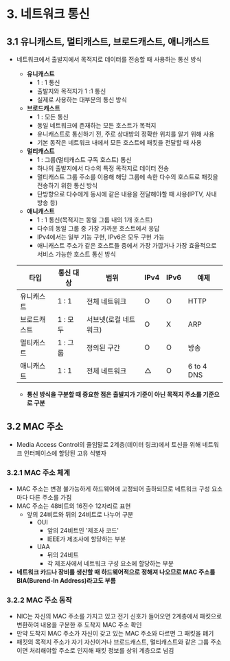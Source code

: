 # 3. 네트워크 통신

## 3.1 유니캐스트, 멀티캐스트, 브로드캐스트, 애니캐스트

- 네트워크에서 출발지에서 목적지로 데이터를 전송할 때 사용하는 통신 방식

  - **유니캐스트**
    - 1 : 1 통신
    - 출발지와 목적지가 1 :1 통신
    - 실제로 사용하는 대부분의 통신 방식
  - **브로드캐스트**
    - 1 : 모든 통신
    - 동일 네트워크에 존재하는 모든 호스트가 목적지
    - 유니캐스트로 통신하기 전, 주로 상대방의 정확한 위치를 알기 위해 사용
    - 기본 동작은 네트워크 내에서 모든 호스트에 패킷을 전달할 때 사용
  - **멀티캐스트**
    - 1 : 그룹(멀티캐스트 구독 호스트) 통신
    - 하나의 출발지에서 다수의 특정 목적지로 데이터 전송
    - 멀티캐스트 그룹 주소를 이용해 해당 그룹에 속한 다수의 호스트로 패킷을 전송하기 위한 통신 방식
    - 단방향으로 다수에게 동시에 같은 내용을 전달해야할 때 사용(IPTV, 사내 방송 등)
  - **애니캐스트**
    - 1 : 1  통신(목적지는 동일 그룹 내의 1개 호스트)
    - 다수의 동일 그룹 중 가장 가까운 호스트에서 응답
    - IPv4에서는 일부 기능 구현, IPv6은 모두 구현 가능
    - 애니캐스트 주소가 같은 호스트들 중에서 가장 가깝거나 가장 효율적으로 서비스 가능한 호스트 통신 방식

  | 타입         | 통신 대상 | 범위                  | IPv4 | IPv6 | 예제       |
  | ------------ | --------- | --------------------- | ---- | ---- | ---------- |
  | 유니캐스트   | 1 : 1     | 전체 네트워크         | O    | O    | HTTP       |
  | 브로드캐스트 | 1 : 모두  | 서브넷(로컬 네트워크) | O    | X    | ARP        |
  | 멀티캐스트   | 1 : 그룹  | 정의된 구간           | O    | O    | 방송       |
  | 애니캐스트   | 1 : 1     | 전체 네트워크         | △    | O    | 6 to 4 DNS |

  - **통신 방식을 구분할 때 중요한 점은 출발지가 기준이 아닌 목적지 주소를 기준으로 구분**

## 3.2 MAC 주소

- Media Access Control의 줄임말로 2계층(데이터 링크)에서 토신을 위해 네트워크 인터페이스에 할당된 고유 식별자

### 3.2.1 MAC 주소 체계

- MAC 주소는 변경 불가능하게 하드웨어에 고정되어 출하되므로 네트워크 구성 요소마다 다른 주소를 가짐
- MAC 주소는 48비트의 16진수 12자리로 표현
  - 앞의 24비트와 뒤의 24비트로 나누어 구분
    - OUI
      - 앞의 24비트인 '제조사 코드'
      - IEEE가 제조사에 할당하는 부분
    - UAA
      - 뒤의 24비트
      - 각 제조사에서 네트워크 구성 요소에 할당하는 부분
- **네트워크 카드나 장비를 생산할 때 하드웨어적으로 정해져 나오므로 MAC 주소를 BIA(Burend-In Address)라고도 부름**

### 3.2.2 MAC 주소 동작

- NIC는 자신의 MAC 주소를 가지고 있고 전기 신호가 들어오면 2계층에서 패킷으로 변환하여 내용을 구분한 후 도착지 MAC 주소 확인
- 만약 도착지 MAC 주소가 자신이 갖고 있는 MAC 주소와 다르면 그 패킷을 폐기
- 패킷의 목적지 주소가 자기 자신이거나 브로드캐스트, 멀티캐스트와 같은 그룹 주소이면 처리해야할 주소로 인지해 패킷 정보를 상위 계층으로 넘김